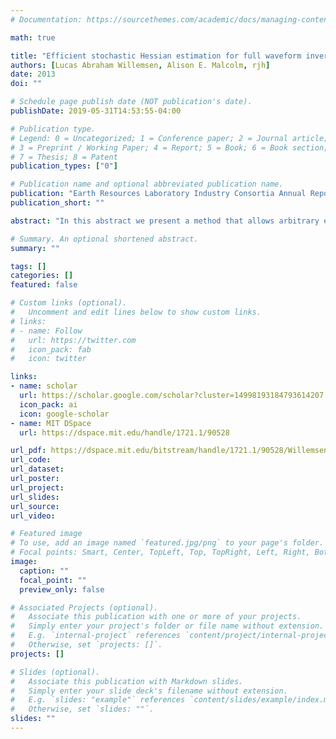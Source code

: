 ```yaml
---
# Documentation: https://sourcethemes.com/academic/docs/managing-content/

math: true

title: "Efficient stochastic Hessian estimation for full waveform inversion"
authors: [Lucas Abraham Willemsen, Alison E. Malcolm, rjh]
date: 2013
doi: ""

# Schedule page publish date (NOT publication's date).
publishDate: 2019-05-31T14:53:55-04:00

# Publication type.
# Legend: 0 = Uncategorized; 1 = Conference paper; 2 = Journal article;
# 3 = Preprint / Working Paper; 4 = Report; 5 = Book; 6 = Book section;
# 7 = Thesis; 8 = Patent
publication_types: ["0"]

# Publication name and optional abbreviated publication name.
publication: "Earth Resources Laboratory Industry Consortia Annual Report; 2013-34"
publication_short: ""

abstract: "In this abstract we present a method that allows arbitrary elements of the approximate Hessian to be estimated simultaneously. Preliminary theoretical and numerical investigations suggest that the number of forward models required for this procedure does not increase with the number of shots. As the number of shots increases this means that the cost of estimating these approximate Hessian entries becomes negligible relative to the cost of calculating the gradient. The most obvious application would be to estimate the diagonal of the approximate hessian. This can then be used as a very inexpensive preconditioner for optimization procedures, such as the truncated Newton method."

# Summary. An optional shortened abstract.
summary: ""

tags: []
categories: []
featured: false

# Custom links (optional).
#   Uncomment and edit lines below to show custom links.
# links:
# - name: Follow
#   url: https://twitter.com
#   icon_pack: fab
#   icon: twitter

links:
- name: scholar
  url: https://scholar.google.com/scholar?cluster=14998193184793614207
  icon_pack: ai
  icon: google-scholar
- name: MIT DSpace
  url: https://dspace.mit.edu/handle/1721.1/90528

url_pdf: https://dspace.mit.edu/bitstream/handle/1721.1/90528/Willemsen_etal_Efficient%20Stochastic_Hessian.pdf?sequence=1&isAllowed=y
url_code:
url_dataset:
url_poster:
url_project:
url_slides:
url_source:
url_video:

# Featured image
# To use, add an image named `featured.jpg/png` to your page's folder. 
# Focal points: Smart, Center, TopLeft, Top, TopRight, Left, Right, BottomLeft, Bottom, BottomRight.
image:
  caption: ""
  focal_point: ""
  preview_only: false

# Associated Projects (optional).
#   Associate this publication with one or more of your projects.
#   Simply enter your project's folder or file name without extension.
#   E.g. `internal-project` references `content/project/internal-project/index.md`.
#   Otherwise, set `projects: []`.
projects: []

# Slides (optional).
#   Associate this publication with Markdown slides.
#   Simply enter your slide deck's filename without extension.
#   E.g. `slides: "example"` references `content/slides/example/index.md`.
#   Otherwise, set `slides: ""`.
slides: ""
---
```

